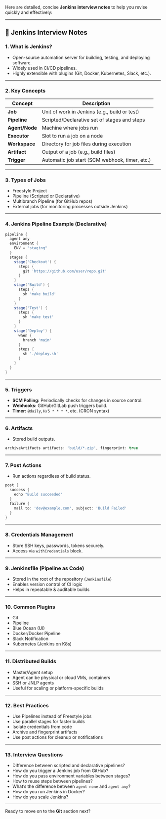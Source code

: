Here are detailed, concise **Jenkins interview notes** to help you revise quickly and effectively:

---

## 🔧 Jenkins Interview Notes

### 1. **What is Jenkins?**

* Open-source automation server for building, testing, and deploying software.
* Widely used in CI/CD pipelines.
* Highly extensible with plugins (Git, Docker, Kubernetes, Slack, etc.).

---

### 2. **Key Concepts**

| Concept        | Description                                    |
| -------------- | ---------------------------------------------- |
| **Job**        | Unit of work in Jenkins (e.g., build or test)  |
| **Pipeline**   | Scripted/Declarative set of stages and steps   |
| **Agent/Node** | Machine where jobs run                         |
| **Executor**   | Slot to run a job on a node                    |
| **Workspace**  | Directory for job files during execution       |
| **Artifact**   | Output of a job (e.g., build files)            |
| **Trigger**    | Automatic job start (SCM webhook, timer, etc.) |

---

### 3. **Types of Jobs**

* Freestyle Project
* Pipeline (Scripted or Declarative)
* Multibranch Pipeline (for GitHub repos)
* External jobs (for monitoring processes outside Jenkins)

---

### 4. **Jenkins Pipeline Example (Declarative)**

```groovy
pipeline {
  agent any
  environment {
    ENV = "staging"
  }
  stages {
    stage('Checkout') {
      steps {
        git 'https://github.com/user/repo.git'
      }
    }
    stage('Build') {
      steps {
        sh 'make build'
      }
    }
    stage('Test') {
      steps {
        sh 'make test'
      }
    }
    stage('Deploy') {
      when {
        branch 'main'
      }
      steps {
        sh './deploy.sh'
      }
    }
  }
}
```

---

### 5. **Triggers**

* **SCM Polling:** Periodically checks for changes in source control.
* **Webhooks:** GitHub/GitLab push triggers build.
* **Timer:** `@daily`, `H/5 * * * *`, etc. (CRON syntax)

---

### 6. **Artifacts**

* Stored build outputs.

```groovy
archiveArtifacts artifacts: 'build/*.zip', fingerprint: true
```

---

### 7. **Post Actions**

* Run actions regardless of build status.

```groovy
post {
  success {
    echo "Build succeeded"
  }
  failure {
    mail to: 'dev@example.com', subject: 'Build Failed'
  }
}
```

---

### 8. **Credentials Management**

* Store SSH keys, passwords, tokens securely.
* Access via `withCredentials` block.

---

### 9. **Jenkinsfile (Pipeline as Code)**

* Stored in the root of the repository (`Jenkinsfile`)
* Enables version control of CI logic
* Helps in repeatable & auditable builds

---

### 10. **Common Plugins**

* Git
* Pipeline
* Blue Ocean (UI)
* Docker/Docker Pipeline
* Slack Notification
* Kubernetes (Jenkins on K8s)

---

### 11. **Distributed Builds**

* Master/Agent setup
* Agent can be physical or cloud VMs, containers
* SSH or JNLP agents
* Useful for scaling or platform-specific builds

---

### 12. **Best Practices**

* Use Pipelines instead of Freestyle jobs
* Use parallel stages for faster builds
* Isolate credentials from code
* Archive and fingerprint artifacts
* Use post actions for cleanup or notifications

---

### 13. **Interview Questions**

* Difference between scripted and declarative pipelines?
* How do you trigger a Jenkins job from GitHub?
* How do you pass environment variables between stages?
* How to reuse steps between pipelines?
* What’s the difference between `agent none` and `agent any`?
* How do you run Jenkins in Docker?
* How do you scale Jenkins?

---

Ready to move on to the **Git** section next?
